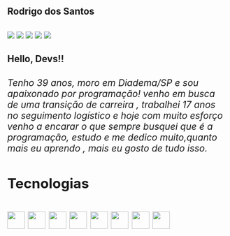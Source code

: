  <div>
  <h2>Rodrigo dos Santos<h2>
   <div>
<a href="https://www.youtube.com/seu-canal-youtube-aqui" target="_blank"><img src="https://img.shields.io/badge/YouTube-FF0000?style=for-the-badge&logo=youtube&logoColor=white" target="_blank"></a>
<a href="https://instagram.com/rodrigosistemas?igshid=ZDdkNTZiNTM=" target="_blank"><img src="https://img.shields.io/badge/-Instagram-%23E4405F?style=for-the-badge&logo=instagram&logoColor=white" target="_blank"></a>
<a href="https://www.twitch.tv/seu-usuário-aqui" target="_blank"><img src="https://img.shields.io/badge/Twitch-9146FF?style=for-the-badge&logo=twitch&logoColor=white" target="_blank"></a>
<a href = "mailto:contato@seu-usuário-aqui"><img src="https://img.shields.io/badge/Gmail-D14836?style=for-the-badge&logo=gmail&logoColor=white" target="_blank"></a>
<a href="https://www.linkedin.com/in/seu-usuário-linkedln-aqui" target="_blank"><img src="https://img.shields.io/badge/-LinkedIn-%230077B5?style=for-the-badge&logo=linkedin&logoColor=white" target="_blank"></a>   
</div>
<h2>Hello, Devs!!<h2>
 <div>
  <h6>Tenho 39 anos, moro em Diadema/SP e sou apaixonado por programação! venho em busca de uma transição de carreira , trabalhei 17 anos no seguimento logístico e hoje com muito esforço venho a encarar o que sempre busquei que é a programação, estudo e me dedico muito,quanto mais eu aprendo , mais eu gosto de tudo isso.</h6>
   
 <div>
<div>
 <h2>Tecnologias <h2>
<img src="https://cdn.jsdelivr.net/gh/devicons/devicon/icons/csharp/csharp-original.svg" width="40" height="40"/>
<img src="https://cdn.jsdelivr.net/gh/devicons/devicon/icons/dot-net/dot-net-original.svg" width="40" height="40" />
<img src="https://cdn.jsdelivr.net/gh/devicons/devicon/icons/html5/html5-original.svg" width="40" height="40" />
<img src="https://cdn.jsdelivr.net/gh/devicons/devicon/icons/css3/css3-original.svg" width="40" height="40" />                                                                                                            
<img src="https://cdn.jsdelivr.net/gh/devicons/devicon/icons/bootstrap/bootstrap-original.svg" width="40" height="40" />                                   <img src="https://cdn.jsdelivr.net/gh/devicons/devicon/icons/jquery/jquery-original-wordmark.svg" width="40" height="40" />
<img src="https://cdn.jsdelivr.net/gh/devicons/devicon/icons/microsoftsqlserver/microsoftsqlserver-plain-wordmark.svg" width="40" height="40" />
<img src="https://cdn.jsdelivr.net/gh/devicons/devicon/icons/git/git-original.svg" width="40" height="40"/>                                                 </div>                  



 

   
   
  


 
          

<!---
Rodrigovelotrol/Rodrigovelotrol is a ✨ special ✨ repository because its `README.md` (this file) appears on your GitHub profile.
You can click the Preview link to take a look at your changes.
--->
